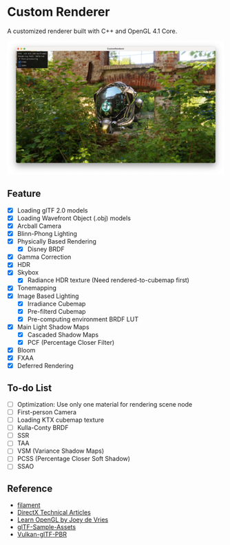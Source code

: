 # Custom Renderer

A customized renderer built with C++ and OpenGL 4.1 Core.

![CustomRenderer_pic](/CustomRenderer_pic.jpeg)

## Feature

- [x] Loading glTF 2.0 models
  <!-- - [x] With POSITION, TEXCOORD_0 and NORMAL attributes
  - [x] Textures and Factors
    - [x] baseColorTexture and baseColorFactor
    - [x] normalTexture
    - [x] emissiveTexture and emissiveFactor
    - [x] metallicRoughnessTexture, metallicFactor and roughnessFactor
    - [x] occlusionTexture
  - [x] Alpha Blend
  - [x] Alpha Cutoff
  - [x] Double Sided Rendering (Face Culling) -->
- [x] Loading Wavefront Object (.obj) models
- [x] Arcball Camera
- [x] Blinn-Phong Lighting
- [x] Physically Based Rendering
  - [x] Disney BRDF
- [x] Gamma Correction
- [x] HDR
- [x] Skybox
  - [x] Radiance HDR texture (Need rendered-to-cubemap first)
- [x] Tonemapping
- [x] Image Based Lighting
  - [x] Irradiance Cubemap
  - [x] Pre-filterd Cubemap
  - [x] Pre-computing environment BRDF LUT
- [x] Main Light Shadow Maps
  <!-- - [x] Calculate a projection for the light's frustum to tightly cover the camera's frustum
  - [x] Remove the shimmering edge effect along the edges of shadows due to the light changing to fit the camera
  - [x] Calculate the near and far planes by computing intersections with the light frustum and the scene -->
  - [x] Cascaded Shadow Maps
    <!-- - [x] Interval-Based Cascade Selection
    - [x] Map-Based Cascade Selection -->
  - [x] PCF (Percentage Closer Filter)
- [x] Bloom
- [x] FXAA
- [x] Deferred Rendering

## To-do List

- [ ] Optimization: Use only one material for rendering scene node
- [ ] First-person Camera
- [ ] Loading KTX cubemap texture
- [ ] Kulla-Conty BRDF
- [ ] SSR
- [ ] TAA
- [ ] VSM (Variance Shadow Maps)
- [ ] PCSS (Percentage Closer Soft Shadow)
- [ ] SSAO

## Reference

- [filament](https://github.com/google/filament)
- [DirectX Technical Articles](https://learn.microsoft.com/en-us/windows/win32/dxtecharts/dx9-technical-articles)
- [Learn OpenGL by Joey de Vries](https://learnopengl.com/Introduction)
- [glTF-Sample-Assets](https://github.com/KhronosGroup/glTF-Sample-Assets)
- [Vulkan-glTF-PBR](https://github.com/SaschaWillems/Vulkan-glTF-PBR)
